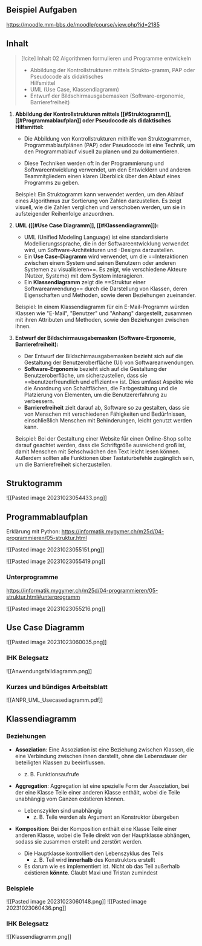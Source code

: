 
## Beispiel Aufgaben

https://moodle.mm-bbs.de/moodle/course/view.php?id=2185

## Inhalt

> [!cite] Inhalt
> 02 Algorithmen formulieren und Programme entwickeln
> 
> - ﻿﻿Abbildung der Kontrollstrukturen mittels Strukto-gramm, PAP oder Pseudocode als didaktisches  
>     Hilfsmittel
> - ﻿﻿UML (Use Case, Klassendiagramm)
> - ﻿﻿Entwurf der Bildschirmausgabemasken (Software-ergonomie, Barrierefreiheit)

1. **Abbildung der Kontrollstrukturen mittels [[#Struktogramm]], [[#Programmablaufplan]] oder Pseudocode als didaktisches Hilfsmittel:**
    
    - Die Abbildung von Kontrollstrukturen mithilfe von Struktogrammen, Programmablaufplänen (PAP) oder Pseudocode ist eine Technik, um den Programmablauf visuell zu planen und zu dokumentieren.
       
    - Diese Techniken werden oft in der Programmierung und Softwareentwicklung verwendet, um den Entwicklern und anderen Teammitgliedern einen klaren Überblick über den Ablauf eines Programms zu geben.
    
    Beispiel: Ein Struktogramm kann verwendet werden, um den Ablauf eines Algorithmus zur Sortierung von Zahlen darzustellen. Es zeigt visuell, wie die Zahlen verglichen und verschoben werden, um sie in aufsteigender Reihenfolge anzuordnen.
    
2. **UML ([[#Use Case Diagramm]], [[#Klassendiagramm]]):**
    
    - UML (Unified Modeling Language) ist eine standardisierte Modellierungssprache, die in der Softwareentwicklung verwendet wird, um Software-Architekturen und -Designs darzustellen.
    - Ein **Use Case-Diagramm** wird verwendet, um die ==Interaktionen zwischen einem System und seinen Benutzern oder anderen Systemen zu visualisieren==. Es zeigt, wie verschiedene Akteure (Nutzer, Systeme) mit dem System interagieren.
    - Ein **Klassendiagramm** zeigt die ==Struktur einer Softwareanwendung== durch die Darstellung von Klassen, deren Eigenschaften und Methoden, sowie deren Beziehungen zueinander.
    
    Beispiel: In einem Klassendiagramm für ein E-Mail-Programm würden Klassen wie "E-Mail", "Benutzer" und "Anhang" dargestellt, zusammen mit ihren Attributen und Methoden, sowie den Beziehungen zwischen ihnen.
    
3. **Entwurf der Bildschirmausgabemasken (Software-Ergonomie, Barrierefreiheit):**
    
    - Der Entwurf der Bildschirmausgabemasken bezieht sich auf die Gestaltung der Benutzeroberfläche (UI) von Softwareanwendungen.
    - **Software-Ergonomie** bezieht sich auf die Gestaltung der Benutzeroberfläche, um sicherzustellen, dass sie ==benutzerfreundlich und effizient== ist. Dies umfasst Aspekte wie die Anordnung von Schaltflächen, die Farbgestaltung und die Platzierung von Elementen, um die Benutzererfahrung zu verbessern.
    - **Barrierefreiheit** zielt darauf ab, Software so zu gestalten, dass sie von Menschen mit verschiedenen Fähigkeiten und Bedürfnissen, einschließlich Menschen mit Behinderungen, leicht genutzt werden kann.
    
    Beispiel: Bei der Gestaltung einer Website für einen Online-Shop sollte darauf geachtet werden, dass die Schriftgröße ausreichend groß ist, damit Menschen mit Sehschwächen den Text leicht lesen können. Außerdem sollten alle Funktionen über Tastaturbefehle zugänglich sein, um die Barrierefreiheit sicherzustellen.

## Struktogramm

![[Pasted image 20231023054433.png]]

## Programmablaufplan

Erklärung mit Python: https://informatik.mygymer.ch/m25d/04-programmieren/05-struktur.html

![[Pasted image 20231023055151.png]]

![[Pasted image 20231023055419.png]]

### Unterprogramme

https://informatik.mygymer.ch/m25d/04-programmieren/05-struktur.html#unterprogramm

![[Pasted image 20231023055216.png]]

## Use Case Diagramm

![[Pasted image 20231023060035.png]]

### IHK Belegsatz

![[Anwendungsfalldiagramm.png]]
### Kurzes und bündiges Arbeitsblatt

![[ANPR_UML_Usecasediagramm.pdf]]

## Klassendiagramm

### Beziehungen

- **Assoziation**: Eine Assoziation ist eine Beziehung zwischen Klassen, die eine Verbindung zwischen ihnen darstellt, ohne die Lebensdauer der beteiligten Klassen zu beeinflussen.
	- z. B. Funktionsaufrufe
    
- **Aggregation**: Aggregation ist eine spezielle Form der Assoziation, bei der eine Klasse Teile einer anderen Klasse enthält, wobei die Teile unabhängig vom Ganzen existieren können.
	- Lebenszyklen sind unabhängig
		- z. B. Teile werden als Argument an Konstruktor übergeben
    
- **Komposition**: Bei der Komposition enthält eine Klasse Teile einer anderen Klasse, wobei die Teile direkt von der Hauptklasse abhängen, sodass sie zusammen erstellt und zerstört werden.
	- Die Hauptklasse kontrolliert den Lebenszyklus des Teils
		- z. B. Teil wird **innerhalb** des Konstruktors erstellt
	- Es darum wie es implementiert ist. Nicht ob das Teil außerhalb existieren **könnte**. Glaubt Maxi und Tristan zumindest

### Beispiele

![[Pasted image 20231023060148.png]]
![[Pasted image 20231023060436.png]]

### IHK Belegsatz

![[Klassendiagramm.png]]

